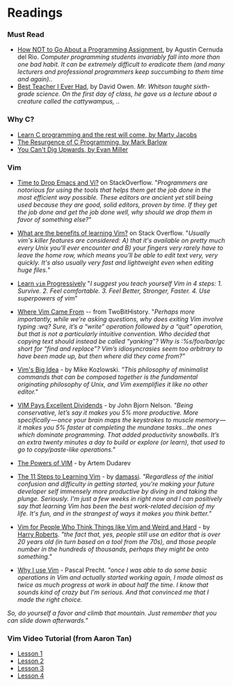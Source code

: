 
# Readings

### Must Read

- [How NOT to Go About a Programming Assignment](http://people.irisa.fr/Martin.Quinson/Teaching/how-not-to-code.pdf), by Agustin Cernuda del Rio. _Computer programming students invariably fall into more than one bad habit. It can be extremely difficult to eradicate them (and many lecturers and professional programmers keep succumbing to them time and again).._
- [Best Teacher I Ever Had](http://www.comp.nus.edu.sg/~leonghw/Courses/cattywampus.html), by David Owen.  _Mr. Whitson taught sixth-grade science. On the first day of class, he gave us a lecture about a creature called the cattywampus, .._

### Why C?

- [Learn C programming and the rest will come, by Marty Jacobs](https://initialcommit.com/blog/learn-c-programming)
- [The Resurgence of C Programming, by Mark Barlow](https://www.oreilly.com/learning/the-resurgence-of-c-programming)
- [You Can't Dig Upwards, by Evan Miller](http://www.evanmiller.org/you-cant-dig-upwards.html)

### Vim

- [Time to Drop Emacs and Vi?](https://softwareengineering.stackexchange.com/questions/61738/time-to-drop-emacs-and-vi) on StackOverflow.  "_Programmers are notorious for using the tools that helps them get the job done in the most efficient way possible. These editors are ancient yet still being used because they are good, solid editors, proven by time. If they get the job done and get the job done well, why should we drop them in favor of something else?_"

- [What are the benefits of learning Vim?](https://stackoverflow.com/questions/597077/what-are-the-benefits-of-learning-vim) on Stack Overflow.  "_Usually vim's killer features are considered: A) that it's available on pretty much every Unix you'll ever encounter and B) your fingers very rarely have to leave the home row, which means you'll be able to edit text very, very quickly. It's also usually very fast and lightweight even when editing huge files._"

- [Learn `vim` Progressively](http://yannesposito.com/Scratch/en/blog/Learn-Vim-Progressively/) "_I suggest you teach yourself Vim in 4 steps: 1. Survive. 2.  Feel comfortable. 3.  Feel Better, Stronger, Faster. 4.  Use superpowers of vim_"

- [Where Vim Came From](https://twobithistory.org/2018/08/05/where-vim-came-from.html) -- from TwoBitHistory.  "_Perhaps more importantly, while we’re asking questions, why does exiting Vim involve typing :wq? Sure, it’s a “write” operation followed by a “quit” operation, but that is not a particularly intuitive convention. Who decided that copying text should instead be called “yanking”? Why is :%s/foo/bar/gc short for “find and replace”? Vim’s idiosyncrasies seem too arbitrary to have been made up, but then where did they come from?"_

- [Vim's Big Idea](https://medium.com/@mkozlows/why-atom-cant-replace-vim-433852f4b4d1) - by Mike Kozlowski. _"This philosophy of minimalist commands that can be composed together is the fundamental originating philosophy of Unix, and Vim exemplifies it like no other editor."_

- [VIM Pays Excellent Dividends](https://dispatches.artifexdeus.com/vim-pays-excellent-dividends-814241804984) - by John Bjorn Nelson.  _"Being conservative, let’s say it makes you 5% more productive. More specifically — once your brain maps the keystrokes to muscle memory — it makes you 5% faster at completing the mundane tasks…the ones which dominate programming. That added productivity snowballs. It’s an extra twenty minutes a day to build or explore (or learn), that used to go to copy/paste-like operations."_

- [The Powers of VIM](http://dudarev.com/blog/powers-of-vim/) - by Artem Dudarev

- [The 11 Steps to Learning Vim](https://github.com/damassi/learn-vim/blob/master/README.md) - by [damassi](https://github.com/damassi). _"Regardless of the initial confusion and difficulty in getting started, you're making your future developer self immensely more productive by diving in and taking the plunge. Seriously. I'm just a few weeks in right now and I can positively say that learning Vim has been the best work-related decision of my life. It's fun, and in the strangest of ways it makes you think better."_

- [Vim for People Who Think Things like Vim and Weird and Hard](https://csswizardry.com/2014/06/vim-for-people-who-think-things-like-vim-are-weird-and-hard/) - by [Harry Roberts](https://csswizardry.com/). _"the fact that, yes, people still use an editor that is over 20 years old (in turn based on a tool from the 70s), and those people number in the hundreds of thousands, perhaps they might be onto something."_

- [Why I use Vim](https://pascalprecht.github.io/posts/why-i-use-vim/) - Pascal Precht. _"once I was able to do some basic operations in Vim and actually started working again, I made almost as twice as much progress at work in about half the time. I know that sounds kind of crazy but I’m serious. And that convinced me that I made the right choice._

_So, do yourself a favor and climb that mountain. Just remember that you can slide down afterwards."_

### Vim Video Tutorial (from Aaron Tan)

- [Lesson 1](http://vidcast.nus.edu.sg/camtasiarelay/vim-1_-_MP4_with_Smart_Player_%28Large%29_-_20130805_08.51.47AM.html)
- [Lesson 2](http://vidcast.nus.edu.sg/camtasiarelay/vim_-_MP4_with_Smart_Player_%28Large%29_-_20130806_10.47.38AM.html)
- [Lesson 3](http://vidcast.nus.edu.sg/camtasiarelay/vim-3_-_MP4_with_Smart_Player_%28Large%29_-_20130809_01.26.24PM.html)
- [Lesson 4](http://vidcast.nus.edu.sg/camtasiarelay/vim-4_-_MP4_with_Smart_Player_%28Large%29_-_20130811_10.59.20AM.html)

